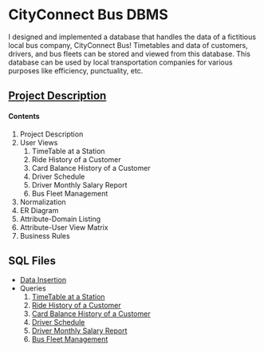# CityConnect Bus DBMS
I designed and implemented a database that handles the data of a fictitious local bus company, CityConnect Bus! Timetables and data of customers, drivers, and bus fleets can be stored and viewed from this database. This database can be used by local transportation companies for various purposes like efficiency, punctuality, etc.
## [Project Description](description.pdf "description.pdf")
#### Contents
1. Project Description
2. User Views  
     1. TimeTable at a Station  
     2. Ride History of a Customer  
     3. Card Balance History of a Customer  
     4. Driver Schedule  
     5. Driver Monthly Salary Report  
     6. Bus Fleet Management  
3. Normalization
4. ER Diagram
5. Attribute-Domain Listing
6. Attribute-User View Matrix
7. Business Rules
## SQL Files
* [Data Insertion](sql/data_insertion.pdf "data_insertion.pdf")
* Queries
     1. [TimeTable at a Station](sql/userView1.sql "userView1.sql")
     2. [Ride History of a Customer](sql/userView2.sql "userView2.sql")
     3. [Card Balance History of a Customer](sql/userView3.sql "userView3.sql")
     4. [Driver Schedule](sql/userView4.sql "userView4.sql")
     5. [Driver Monthly Salary Report](sql/userView5.sql "userView5.sql")
     6. [Bus Fleet Management](sql/userView6.sql "userView6.sql")
